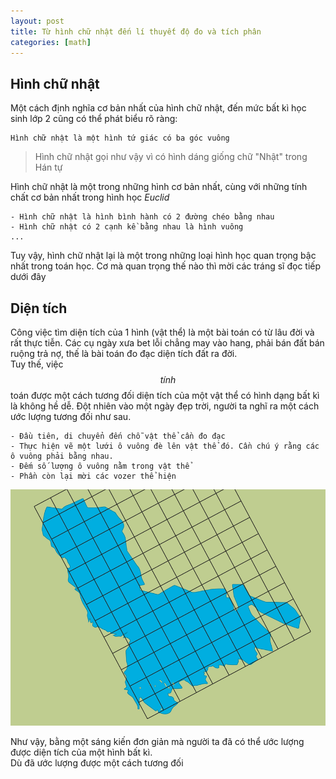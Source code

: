 ```yaml
---
layout: post
title: Từ hình chữ nhật đến lí thuyết độ đo và tích phân
categories: [math]
---
```

## Hình chữ nhật
Một cách định nghĩa cơ bản nhất của hình chữ nhật, đến mức bất kì học sinh lớp 2 cũng có thể phát biểu rõ ràng:

    Hình chữ nhật là một hình tứ giác có ba góc vuông

> Hình chữ nhật gọi như vậy vì có hình dáng giống chữ "Nhật" trong Hán tự

Hình chữ nhật là một trong những hình cơ bản nhất, cùng với những tính chất cơ bản nhất trong hình học $Euclid$

    - Hình chữ nhật là hình bình hành có 2 đường chéo bằng nhau
    - Hình chữ nhật có 2 cạnh kề bằng nhau là hình vuông
    ...

Tuy vậy, hình chữ nhật lại là một trong những loại hình học quan trọng bậc nhất trong toán học. Cơ mà quan trọng thế nào thì mời các tráng sĩ đọc tiếp dưới đây
## Diện tích
Công việc tìm diện tích của 1 hình (vật thể) là một bài toán có từ lâu đời và rất thực tiễn. Các cụ ngày xưa bet lỗi chẳng may vào hang, phải bán đất bán ruộng trả nợ, thế là bài toán đo đạc diện tích đất ra đời.  
Tuy thế, việc $$tính$$ toán được một cách tương đối diện tích của một vật thể có hình dạng bất kì là không hề dễ. Đột nhiên vào một ngày đẹp trời, người ta nghĩ ra một cách ước lượng tương đối như sau. 

    - Đầu tiên, di chuyển đến chỗ vật thể cần đo đạc
    - Thực hiện vẽ một lưới ô vuông đè lên vật thể đó. Cần chú ý rằng các ô vuông phải bằng nhau.
    - Đếm số lượng ô vuông nằm trong vật thể
    - Phần còn lại mời các vozer thể hiện

![Hình minh họa](/assets/img/math/grid_on_area.png)

Như vậy, bằng một sáng kiến đơn giản mà người ta đã có thể ước lượng được diện tích của một hình bất kì.  
Dù đã ước lượng được một cách tương đối 